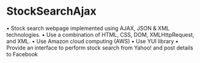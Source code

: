 StockSearchAjax
===============

• Stock search webpage implemented using AJAX, JSON & XML technologies.
• Use a combination of HTML, CSS, DOM, XMLHttpRequest, and XML.
• Use Amazon cloud computing (AWS)
• Use YUI library
• Provide an interface to perform stock search from Yahoo! and post details to Facebook
